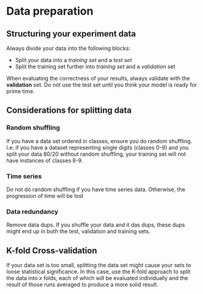 # Data preparation

## Structuring your experiment data ##

Always divide your data into the following blocks:

* Split your data into a _training set_ and a _test set_
* Split the training set further into _training set_ and a _validation_ set

When evaluating the correctness of your results, always validate with the **validation** set. Do not use the test set until you think your model is ready for prime time.

## Considerations for splitting data

### Random shuffling

If you have a data set ordered in classes, ensure you do random shuffling. I.e: if you have a dataset representing single digits (classes 0-9) and you split your data 80/20 without random shuffling, your training set will not have instances of classes 8-9.

### Time series

Do not do random shuffling if you have time series data. Otherwise, the progression of time will be lost

### Data redundancy

Remove data dups. If you shuffle your data and it das dups, these dups might end up in both the test, validation and training sets.

## K-fold Cross-validation

If your data set is too small, splitting the data set might cause your sets to loose statistical significance. In this case, use the K-fold approach to split the data into _x_ folds, each of which will be evaluated individually and the result of those runs averaged to produce a more solid result.